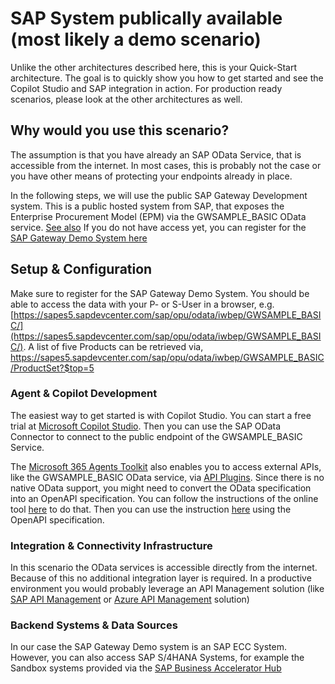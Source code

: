 # SAP System publically available (most likely a demo scenario)

Unlike the other architectures described here, this is your Quick-Start architecture. The goal is to quickly show you how to get started and see the Copilot Studio and SAP integration in action. For production ready scenarios, please look at the other architectures as well.  

## Why would you use this scenario?
The assumption is that you have already an SAP OData Service, that is accessible from the internet. In most cases, this is probably not the case or you have other means of protecting your endpoints already in place. 

In the following steps, we will use the public SAP Gateway Development system. This is a public hosted system from SAP, that exposes the Enterprise Procurement Model (EPM) via the GWSAMPLE_BASIC OData service. [See also](https://developers.sap.com/tutorials/odata-02-exploration-epm..html) If you do not have access yet, you can register for the [SAP Gateway Demo System here](https://developers.sap.com/tutorials/gateway-demo-signup.html)

## Setup & Configuration
Make sure to register for the SAP Gateway Demo System. You should be able to access the data with your P- or S-User in a browser, e.g. [https://sapes5.sapdevcenter.com/sap/opu/odata/iwbep/GWSAMPLE_BASIC/](https://sapes5.sapdevcenter.com/sap/opu/odata/iwbep/GWSAMPLE_BASIC/). A list of five Products can be retrieved via, https://sapes5.sapdevcenter.com/sap/opu/odata/iwbep/GWSAMPLE_BASIC/ProductSet?$top=5

### Agent & Copilot Development 
The easiest way to get started is with Copilot Studio. You can start a free trial at [Microsoft Copilot Studio](https://www.microsoft.com/en-us/microsoft-365-copilot/microsoft-copilot-studio). Then you can use the SAP OData Connector to connect to the public endpoint of the GWSAMPLE_BASIC Service. 

The [Microsoft 365 Agents Toolkit](https://learn.microsoft.com/en-us/microsoft-365/developer/overview-m365-agents-toolkit) also enables you to access external APIs, like the GWSAMPLE_BASIC OData service, via [API Plugins](https://learn.microsoft.com/en-us/microsoft-365-copilot/extensibility/overview-api-plugins). Since there is no native OData support, you might need to convert the OData specification into an OpenAPI specification. You can follow the instructions of the online tool [here](https://convert.odata-openapi.net/) to do that. Then you can use the instruction [here](https://learn.microsoft.com/en-us/microsoft-365-copilot/extensibility/build-api-plugins-existing-api) using the OpenAPI specification. 

### Integration & Connectivity Infrastructure
In this scenario the OData services is accessible directly from the internet. Because of this no additional integration layer is required. In a productive environment you would probably leverage an API Management solution (like [SAP API Management](./Architecture-BTP+APIM.md) or [Azure API Management](./Architecture-APIM+vnet.md) solution)

### Backend Systems & Data Sources
In our case the SAP Gateway Demo system is an SAP ECC System. However, you can also access SAP S/4HANA Systems, for example the Sandbox systems provided via the [SAP Business Accelerator Hub](https://hub.sap.com/) 

